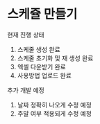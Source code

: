 # 스케쥴 만들기

현재 진행 상태
1. 스케줄 생성 완료
2. 스케줄 초기화 및 재 생성 완료
3. 엑셀 다운받기 완료
4. 사용방법 업로드 완료

추가 개발 예정
1. 날짜 정확히 나오게 수정 예정
2. 주말 여부 적용되게 수정 예정